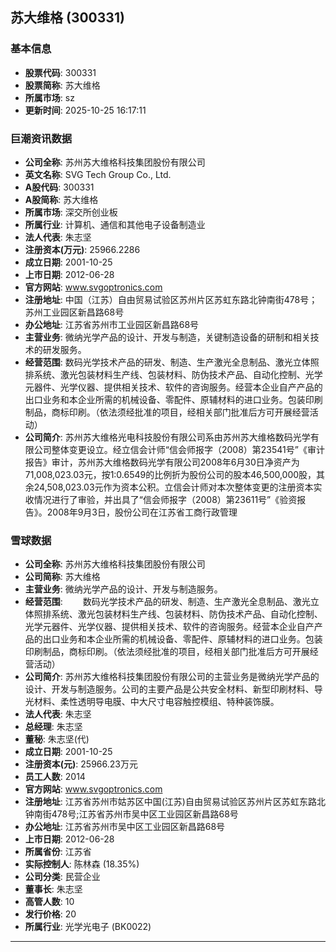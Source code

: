## 苏大维格 (300331)

### 基本信息

- **股票代码**: 300331
- **股票简称**: 苏大维格
- **所属市场**: sz
- **更新时间**: 2025-10-25 16:17:11

### 巨潮资讯数据

- **公司全称**: 苏州苏大维格科技集团股份有限公司
- **英文名称**: SVG Tech Group Co., Ltd.
- **A股代码**: 300331
- **A股简称**: 苏大维格
- **所属市场**: 深交所创业板
- **所属行业**: 计算机、通信和其他电子设备制造业
- **法人代表**: 朱志坚
- **注册资本(万元)**: 25966.2286
- **成立日期**: 2001-10-25
- **上市日期**: 2012-06-28
- **官方网站**: www.svgoptronics.com
- **注册地址**: 中国（江苏）自由贸易试验区苏州片区苏虹东路北钟南街478号；苏州工业园区新昌路68号
- **办公地址**: 江苏省苏州市工业园区新昌路68号
- **主营业务**: 微纳光学产品的设计、开发与制造，关键制造设备的研制和相关技术的研发服务。
- **经营范围**: 数码光学技术产品的研发、制造、生产激光全息制品、激光立体照排系统、激光包装材料生产线、包装材料、防伪技术产品、自动化控制、光学元器件、光学仪器、提供相关技术、软件的咨询服务。经营本企业自产产品的出口业务和本企业所需的机械设备、零配件、原辅材料的进口业务。包装印刷制品，商标印刷。（依法须经批准的项目，经相关部门批准后方可开展经营活动）
- **公司简介**: 苏州苏大维格光电科技股份有限公司系由苏州苏大维格数码光学有限公司整体变更设立。经立信会计师“信会师报字（2008）第23541号”《审计报告》审计，苏州苏大维格数码光学有限公司2008年6月30日净资产为71,008,023.03元，按1:0.6549的比例折为股份公司的股本46,500,000股，其余24,508,023.03元作为资本公积。立信会计师对本次整体变更的注册资本实收情况进行了审验，并出具了“信会师报字（2008）第23611号”《验资报告》。2008年9月3日，股份公司在江苏省工商行政管理

### 雪球数据

- **公司全称**: 苏州苏大维格科技集团股份有限公司
- **公司简称**: 苏大维格
- **主营业务**: 微纳光学产品的设计、开发与制造服务。
- **经营范围**: 　　数码光学技术产品的研发、制造、生产激光全息制品、激光立体照排系统、激光包装材料生产线、包装材料、防伪技术产品、自动化控制、光学元器件、光学仪器、提供相关技术、软件的咨询服务。经营本企业自产产品的出口业务和本企业所需的机械设备、零配件、原辅材料的进口业务。包装印刷制品，商标印刷。（依法须经批准的项目，经相关部门批准后方可开展经营活动）
- **公司简介**: 苏州苏大维格科技集团股份有限公司的主营业务是微纳光学产品的设计、开发与制造服务。公司的主要产品是公共安全材料、新型印刷材料、导光材料、柔性透明导电膜、中大尺寸电容触控模组、特种装饰膜。
- **法人代表**: 朱志坚
- **总经理**: 朱志坚
- **董秘**: 朱志坚(代)
- **成立日期**: 2001-10-25
- **注册资本(元)**: 25966.23万元
- **员工人数**: 2014
- **官方网站**: www.svgoptronics.com
- **注册地址**: 江苏省苏州市姑苏区中国(江苏)自由贸易试验区苏州片区苏虹东路北钟南街478号;江苏省苏州市吴中区工业园区新昌路68号
- **办公地址**: 江苏省苏州市吴中区工业园区新昌路68号
- **上市日期**: 2012-06-28
- **所属省份**: 江苏省
- **实际控制人**: 陈林森 (18.35%)
- **公司分类**: 民营企业
- **董事长**: 朱志坚
- **高管人数**: 10
- **发行价格**: 20
- **所属行业**: 光学光电子 (BK0022)

---